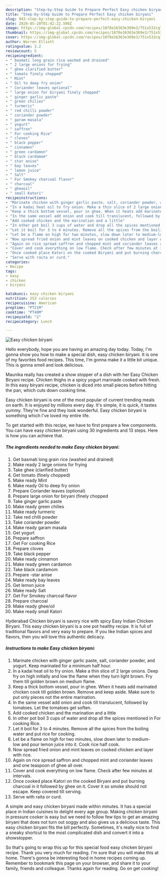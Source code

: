 ```yaml
---
description: "Step-by-Step Guide to Prepare Perfect Easy chicken biryani"
title: "Step-by-Step Guide to Prepare Perfect Easy chicken biryani"
slug: 943-step-by-step-guide-to-prepare-perfect-easy-chicken-biryani
date: 2020-05-20T01:42:22.590Z
image: https://img-global.cpcdn.com/recipes/18f8e16363e369e3/751x532cq70/easy-chicken-biryani-recipe-main-photo.jpg
thumbnail: https://img-global.cpcdn.com/recipes/18f8e16363e369e3/751x532cq70/easy-chicken-biryani-recipe-main-photo.jpg
cover: https://img-global.cpcdn.com/recipes/18f8e16363e369e3/751x532cq70/easy-chicken-biryani-recipe-main-photo.jpg
author: Warren Elliott
ratingvalue: 3.2
reviewcount: 5
recipeingredient:
- " basmati long grain rice washed and drained"
- " 2 large onions for frying"
- " ghee clarified butter"
- " tomato finely chopped"
- " Mint"
- " Oil to deep fry onion"
- " Coriander leaves optional"
- " large onion for biryani finely chopped"
- " ginger garlic paste"
- " green chilies"
- " turmeric"
- " red chilli powder"
- " coriander powder"
- " garam masala"
- " yogurt"
- " saffron"
- " For cooking Rice"
- " cloves"
- " black pepper"
- " cinnamon"
- " green cardamon"
- " black cardamom"
- " star anise"
- " bay leaves"
- " lemon juice"
- " Salt"
- " For Smokey charcoal flavor"
- " charcoal"
- " gheeoil"
- " small Katori"
recipeinstructions:
- "Marinate chicken with ginger garlic paste, salt, coriander powder, and yogurt. Keep marinated for a minimum half hour."
- "In a kadai heat oil to fry onion. Make a thin slice of 2 large onions. Deep fry on high initially and low the flame when they turn light brown. Fry them till golden brown on medium flame."
- "Keep a thick bottom vessel, pour in ghee. When it heats add marinated chicken cook till golden brown. Remove and keep aside. Make sure to put only pieces not the entire marination."
- "In the same vessel add onion and cook till translucent, followed by tomatoes. Let the tomatoes get soften."
- "Add cooked chicken and the marination and a little"
- "In other pot boil 3 cups of water and drop all the spices mentioned in For cooking Rice."
- "Let it boil for 3 to 4 minutes. Remove all the spices from the boiling water and put rice for cooking."
- "Let be a flame on high for two minutes, slow down later to medium-low and pour lemon juice into it. Cook rice half cook."
- "Now spread fried onion and mint leaves on cooked chicken and layer with rice."
- "Again on rice spread saffron and chopped mint and coriander leaves and one teaspoon of ghee all over."
- "Cover and cook everything on low flame. Check after few minutes at intervals."
- "Once cooked place Katori on the cooked Biryani and put burning charcoal in it followed by ghee on it. Cover it so smoke should not escape. Keep covered till serving."
- "Serve with raita or curd."
categories:
- Recipe
tags:
- easy
- chicken
- biryani

katakunci: easy chicken biryani 
nutrition: 253 calories
recipecuisine: American
preptime: "PT21M"
cooktime: "PT40M"
recipeyield: "2"
recipecategory: Lunch

---
```



![Easy chicken biryani](https://img-global.cpcdn.com/recipes/18f8e16363e369e3/751x532cq70/easy-chicken-biryani-recipe-main-photo.jpg)

Hello everybody, hope you are having an amazing day today. Today, I'm gonna show you how to make a special dish, easy chicken biryani. It is one of my favorites food recipes. This time, I'm gonna make it a little bit unique. This is gonna smell and look delicious.

Maunika really has created a show stopper of a dish with her Easy Chicken Biryani recipe. Chicken thighs in a spicy yogurt marinade cooked with fresh. In this easy biryani recipe, chicken is diced into small pieces before hitting the pan, which cuts down cooking time.

Easy chicken biryani is one of the most popular of current trending meals on earth. It is enjoyed by millions every day. It's simple, it is quick, it tastes yummy. They're fine and they look wonderful. Easy chicken biryani is something which I've loved my entire life.


To get started with this recipe, we have to first prepare a few components. You can have easy chicken biryani using 30 ingredients and 13 steps. Here is how you can achieve that.

<!--inarticleads1-->

##### The ingredients needed to make Easy chicken biryani:

1. Get  basmati long grain rice (washed and drained)
1. Make ready  2 large onions for frying
1. Take  ghee (clarified butter)
1. Get  tomato (finely chopped)
1. Make ready  Mint
1. Make ready  Oil to deep fry onion
1. Prepare  Coriander leaves (optional)
1. Prepare  large onion for biryani (finely chopped
1. Take  ginger garlic paste
1. Make ready  green chilies
1. Make ready  turmeric
1. Take  red chilli powder
1. Take  coriander powder
1. Make ready  garam masala
1. Get  yogurt
1. Prepare  saffron
1. Get  For cooking Rice
1. Prepare  cloves
1. Take  black pepper
1. Make ready  cinnamon
1. Make ready  green cardamon
1. Take  black cardamom
1. Prepare  -star anise
1. Make ready  bay leaves
1. Get  lemon juice
1. Make ready  Salt
1. Get  For Smokey charcoal flavor
1. Prepare  charcoal
1. Make ready  ghee/oil
1. Make ready  small Katori


Hyderabad Chicken biryani is savory rice with spicy Easy Indian Chicken Biryani. This easy chicken biryani is a one pot healthy recipe. It is full of traditional flavors and very easy to prepare. If you like Indian spices and flavors, then you will love this authentic delicacy. 

<!--inarticleads2-->

##### Instructions to make Easy chicken biryani:

1. Marinate chicken with ginger garlic paste, salt, coriander powder, and yogurt. Keep marinated for a minimum half hour.
1. In a kadai heat oil to fry onion. Make a thin slice of 2 large onions. Deep fry on high initially and low the flame when they turn light brown. Fry them till golden brown on medium flame.
1. Keep a thick bottom vessel, pour in ghee. When it heats add marinated chicken cook till golden brown. Remove and keep aside. Make sure to put only pieces not the entire marination.
1. In the same vessel add onion and cook till translucent, followed by tomatoes. Let the tomatoes get soften.
1. Add cooked chicken and the marination and a little
1. In other pot boil 3 cups of water and drop all the spices mentioned in For cooking Rice.
1. Let it boil for 3 to 4 minutes. Remove all the spices from the boiling water and put rice for cooking.
1. Let be a flame on high for two minutes, slow down later to medium-low and pour lemon juice into it. Cook rice half cook.
1. Now spread fried onion and mint leaves on cooked chicken and layer with rice.
1. Again on rice spread saffron and chopped mint and coriander leaves and one teaspoon of ghee all over.
1. Cover and cook everything on low flame. Check after few minutes at intervals.
1. Once cooked place Katori on the cooked Biryani and put burning charcoal in it followed by ghee on it. Cover it so smoke should not escape. Keep covered till serving.
1. Serve with raita or curd.


A simple and easy chicken biryani made within minutes. It has a special place in Indian cuisines to delight every age group. Making chicken biryani in pressure cooker is easy but we need to follow few tips to get an amazing biryani that does not turn out soggy and also gives us a delicious taste. This easy chicken biryani fits the bill perfectly. Sometimes, it&#39;s really nice to find a sneaky shortcut to the most complicated dish and convert it into a showstopper. 

So that's going to wrap this up for this special food easy chicken biryani recipe. Thank you very much for reading. I'm sure that you will make this at home. There's gonna be interesting food in home recipes coming up. Remember to bookmark this page on your browser, and share it to your family, friends and colleague. Thanks again for reading. Go on get cooking!
